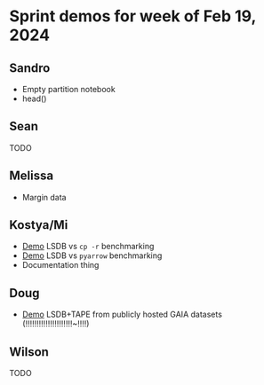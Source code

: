 # Sprint demos for week of Feb 19, 2024

## Sandro

* Empty partition notebook
* head()

## Sean

TODO

## Melissa

* Margin data

## Kostya/Mi

* [Demo](./banch-vs-cp.md) LSDB  vs `cp -r` benchmarking
* [Demo](./bench-vs-pyarrow.md) LSDB vs `pyarrow` benchmarking
* Documentation thing

## Doug
* [Demo](./gaia_ztf_box_crossmatch.ipynb) LSDB+TAPE from publicly hosted GAIA datasets (!!!!!!!!!!!!!!!!!!!!!~!!!!)

## Wilson

TODO

